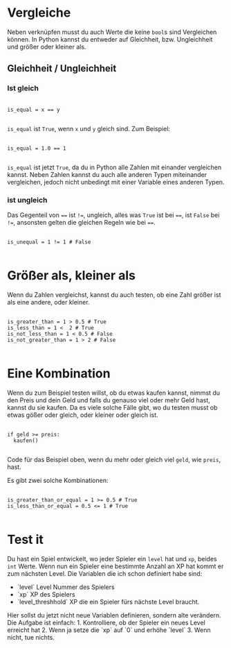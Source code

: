 # Vergleiche
Neben verknüpfen musst du auch Werte die keine `bool`s sind
Vergleichen können.
In Python kannst du entweder auf Gleichheit, bzw.
Ungleichheit und größer oder kleiner als.

## Gleichheit / Ungleichheit

### Ist gleich
<pre>
  <code class="python-lang">
is_equal = x == y
  </code>
</pre>
`is_equal` ist `True`, wenn `x` und `y` gleich sind.
Zum Beispiel:
<pre>
  <code class="python-lang">
is_equal = 1.0 == 1
  </code>
</pre>
`is_equal` ist jetzt `True`, da du in Python
alle Zahlen mit einander vergleichen kannst.
Neben Zahlen kannst du auch alle anderen Typen
miteinander vergleichen, jedoch nicht unbedingt
mit einer Variable eines anderen Typen.

### ist ungleich
Das Gegenteil von `==` ist `!=`,
ungleich, alles was `True` ist bei `==`,
ist `False` bei `!=`, ansonsten gelten
die gleichen Regeln wie bei `==`.
<pre>
  <code class="python-lang">
is_unequal = 1 != 1 # False
  </code>
</pre>

# Größer als, kleiner als
Wenn du Zahlen vergleichst, kannst du auch testen,
ob eine Zahl größer ist als eine andere, oder kleiner.
<pre>
  <code class="python-lang">
is_greater_than = 1 > 0.5 # True
is_less_than = 1 <  2 # True
is_not_less_than = 1 < 0.5 # False
is_not_greater_than = 1 > 2 # False
  </code>
</pre>

# Eine Kombination
Wenn du zum Beispiel testen willst,
ob du etwas kaufen kannst,
nimmst du den Preis und dein Geld
und falls du genauso viel oder mehr
Geld hast, kannst du sie  kaufen.
Da es viele solche Fälle gibt, wo du
testen musst ob etwas gößer oder gleich,
oder kleiner oder gleich ist.
<pre>
  <code class="python-lang">
if geld >= preis:
  kaufen()
  </code>
</pre>
Code für das Beispiel oben,
wenn du mehr oder gleich viel `geld`, wie
`preis`, hast.

Es gibt zwei solche Kombinationen:
<pre>
  <code class="python-lang">
is_greater_than_or_equal = 1 >= 0.5 # True
is_less_than_or_equal = 0.5 <= 1 # True
  </code>
</pre>

# Test it
Du hast ein Spiel entwickelt, wo jeder
Spieler ein `level` hat und `xp`, beides
`int` Werte.
Wenn nun ein Spieler eine bestimmte Anzahl an XP hat
kommt er zum nächsten Level.
Die Variablen die ich schon definiert habe sind:
<ul>
  <li>`level` Level Nummer des Spielers </li>
  <li>`xp` XP des Spielers </li>
  <li>`level_threshhold` XP die ein Spieler fürs nächste Level braucht.</li>
</ul>
Hier sollst du jetzt nicht neue Variablen definieren,
sondern alte verändern.
Die Aufgabe ist einfach:
1. Kontrolliere, ob der Spieler ein neues Level erreicht hat
2. Wenn ja setze die `xp` auf `0` und erhöhe `level`
3. Wenn nicht, tue nichts.
